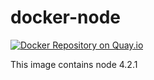 # docker-node

[![Docker Repository on Quay.io](https://quay.io/repository/clems71_/node/status "Docker Repository on Quay.io")](https://quay.io/repository/clems71_/node)

This image contains node 4.2.1
